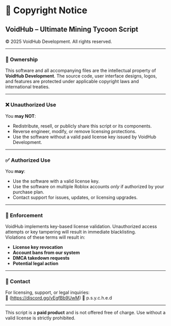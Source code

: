 # 📄 Copyright Notice

## VoidHub – Ultimate Mining Tycoon Script  
© 2025 VoidHub Development. All rights reserved.

---

### 🔐 Ownership

This software and all accompanying files are the intellectual property of **VoidHub Development**. The source code, user interface designs, logos, and features are protected under applicable copyright laws and international treaties.

---

### ❌ Unauthorized Use

You **may NOT**:

- Redistribute, resell, or publicly share this script or its components.
- Reverse engineer, modify, or remove licensing protections.
- Use the software without a valid paid license key issued by VoidHub Development.

---

### ✅ Authorized Use

You **may**:

- Use the software with a valid license key.
- Use the software on multiple Roblox accounts *only* if authorized by your purchase plan.
- Contact support for issues, updates, or licensing upgrades.

---

### 🚨 Enforcement

VoidHub implements key-based license validation. Unauthorized access attempts or key tampering will result in immediate blacklisting.  
Violations of these terms will result in:

- **License key revocation**
- **Account bans from our system**
- **DMCA takedown requests**
- **Potential legal action**

---

### 📝 Contact

For licensing, support, or legal inquiries:  
📧 (https://discord.gg/vEgfBb9UwM)
💬 p.s.y.c.h.e.d

---

This script is a **paid product** and is not offered free of charge. Use without a valid license is strictly prohibited.
